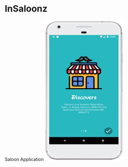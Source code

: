 # InSaloonz
Saloon Application
<img width=" 250px" height="450px" src="https://github.com/logicgupta/InSaloonz/blob/master/image/3.PNG">
